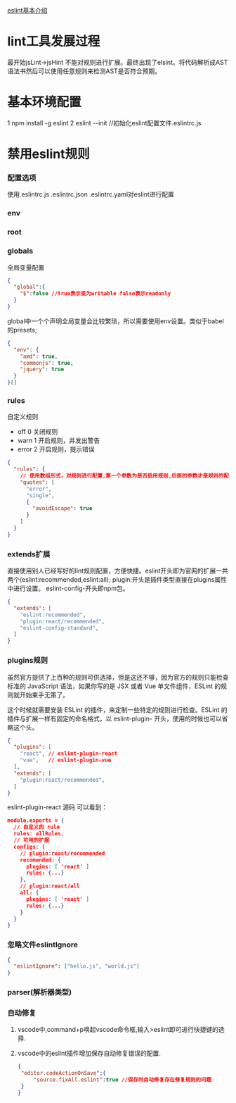 [eslint基本介绍](https://zhuanlan.zhihu.com/p/112724972)
# lint工具发展过程
最开始jsLint->jsHint 不能对规则进行扩展。最终出现了elsint。将代码解析成AST语法书然后可以使用任意规则来检测AST是否符合预期。

# 基本环境配置
1 npm install -g eslint
2 eslint --init  //初始化eslint配置文件.eslintrc.js



# 禁用eslint规则

### 配置选项

使用.eslintrc.js  .eslintrc.json .eslintrc.yaml对eslint进行配置



### env

### root



### globals
全局变量配置
```json
{
  "global":{
    "$":false //true表示变为writable false表示readonly
  }
}
```
global中一个个声明全局变量会比较繁琐，所以需要使用env设置。类似于babel的presets;
```json
{
  "env": {
    "amd": true,
    "commonjs": true,
    "jquery": true
  }
}[]
```
### rules 
自定义规则
+ off 0   关闭规则
+ warn 1  开启规则，并发出警告
+ error 2 开启规则，提示错误
```json
{
  "rules": {
    // 使用数组形式，对规则进行配置,第一个参数为是否启用规则,后面的参数才是规则的配置项
    "quotes": [
      "error",
      "single",
      {
        "avoidEscape": true
      }
    ]
  }
}
```
### extends扩展
直接使用别人已经写好的lint规则配置，方便快捷。eslint开头即为官网的扩展一共两个(eslint:recommended,eslint:all);
plugin:开头是插件类型直接在plugins属性中进行设置。
eslint-config-开头即npm包。
```json
{
  "extends": [
    "eslint:recommended",
    "plugin:react/recommended",
    "eslint-config-standard",
  ]
}
```
### plugins规则
虽然官方提供了上百种的规则可供选择，但是这还不够，因为官方的规则只能检查标准的 JavaScript 语法，如果你写的是 JSX 或者 Vue 单文件组件，ESLint 的规则就开始束手无策了。

这个时候就需要安装 ESLint 的插件，来定制一些特定的规则进行检查。ESLint 的插件与扩展一样有固定的命名格式，以 eslint-plugin- 开头，使用的时候也可以省略这个头。
```json
{
  "plugins": [
    "react", // eslint-plugin-react
    "vue",   // eslint-plugin-vue
  ],
  "extends": [
    "plugin:react/recommended",
  ]
}
```
eslint-plugin-react 源码 可以看到：
```json
module.exports = {
  // 自定义的 rule
  rules: allRules,
  // 可用的扩展
  configs: {
    // plugin:react/recommended
    recomended: {
      plugins: [ 'react' ]
      rules: {...}
    },
    // plugin:react/all
    all: {
      plugins: [ 'react' ]
      rules: {...}
    }
  }
}
```
### 忽略文件eslintIgnore
```json
{
  "eslintIgnore": ["hello.js", "world.js"]
}
```

### parser(解析器类型)





### 自动修复

1. vscode中,command+p唤起vscode命令框,输入>eslint即可进行快捷键的选择.

2. vscode中的eslint插件增加保存自动修复错误的配置.

   ```json
   {
   	"editor.codeActionOnSave":{
   		"source.fixAll.eslint":true //保存时自动修复存在修复规则的问题
   	}
   }
   ```

   



